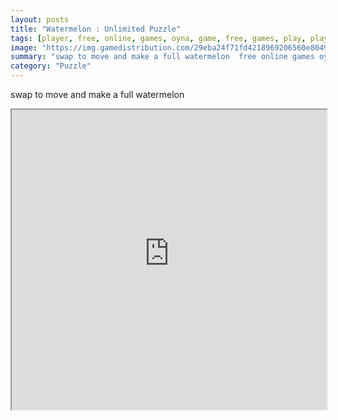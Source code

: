 ```yaml
---
layout: posts
title: "Watermelon : Unlimited Puzzle"
tags: [player, free, online, games, oyna, game, free, games, play, play, games]
image: "https://img.gamedistribution.com/29eba24f71fd4218969206560e804942-1280x720.jpeg"
summary: "swap to move and make a full watermelon  free online games oyna game free games play play games"
category: "Puzzle"
---
```


swap to move and make a full watermelon

<iframe width="100%" height="480px;" src="https://html5.gamedistribution.com/29eba24f71fd4218969206560e804942/"></iframe>